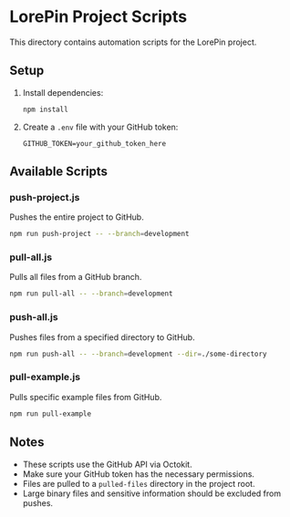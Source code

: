 # LorePin Project Scripts

This directory contains automation scripts for the LorePin project.

## Setup

1. Install dependencies:
   ```bash
   npm install
   ```

2. Create a `.env` file with your GitHub token:
   ```
   GITHUB_TOKEN=your_github_token_here
   ```

## Available Scripts

### push-project.js

Pushes the entire project to GitHub.

```bash
npm run push-project -- --branch=development
```

### pull-all.js

Pulls all files from a GitHub branch.

```bash
npm run pull-all -- --branch=development
```

### push-all.js

Pushes files from a specified directory to GitHub.

```bash
npm run push-all -- --branch=development --dir=./some-directory
```

### pull-example.js

Pulls specific example files from GitHub.

```bash
npm run pull-example
```

## Notes

- These scripts use the GitHub API via Octokit.
- Make sure your GitHub token has the necessary permissions.
- Files are pulled to a `pulled-files` directory in the project root.
- Large binary files and sensitive information should be excluded from pushes. 